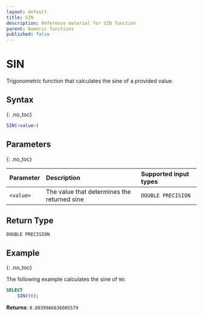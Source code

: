 ```yaml
---
layout: default
title: SIN
description: Reference material for SIN function
parent: Numeric functions
published: false
---
```


# SIN

Trigonometric function that calculates the sine of a provided value.

## Syntax
{: .no_toc}

```sql
SIN(<value>)
```
## Parameters
{: .no_toc}

| Parameter | Description     | Supported input types | 
| :--------- | :---------------------- | :----|
| `<value>`   | The value that determines the returned sine | `DOUBLE PRECISION` | 

## Return Type
`DOUBLE PRECISION` 

## Example
{: .no_toc}

The following example calculates the sine of `90`: 
```sql
SELECT
    SIN(90);
```

**Returns**: `0.8939966636005579`
